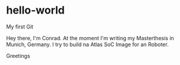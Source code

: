 # hello-world
My first Git

Hey there, I'm Conrad. At the moment I'm writing my Masterthesis in Munich, Germany.
I try to build na Atlas SoC Image for an Roboter.

Greetings
